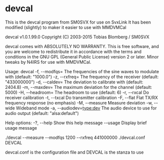 # devcal
This is the devcal program from SM0SVX for use on SvxLink 
It has been modified (slightly) to maker it easier to use with MMDVMCal

devcal v1.0.1.99.0 Copyright (C) 2003-2015 Tobias Blomberg / SM0SVX

devcal comes with ABSOLUTELY NO WARRANTY. This is free software, and you
are welcome to redistribute it in accordance with the terms and conditions in
the GNU GPL (General Public License) version 2 or later.
Minor tweaks by N4IRS for use with MMDVMCal.

Usage: devcal <config file> <config section>
  -f, --modfqs=<frequences in Hz>     The frequencies of the sine waves to modulate with (default: "1000.0")
  -z, --rxfreq=<frequency in Hz>      The frequency of the receiver (default: "433000000")
  -d, --caldev=<deviation in Hz>      The deviation to calibrate with (default: 2404.8)
  -m, --maxdev=<deviation in Hz>      The maximum deviation for the channel (default: 5000)
  -H, --headroom=<headroom in dB>     The headroom to use (default: 6)
  -r, --rxcal                         Do receiver calibration
  -t, --txcal                         Do transmitter calibration
  -F, --flat                          Flat TX/RX frequency response (no emphasis)
  -M, --measure                       Measure deviation
  -w, --wide                          Wideband mode
  -a, --audiodev=<type:dev>           The audio device to use for audio output (default: "alsa:default")

Help options:
  -?, --help                          Show this help message
      --usage                         Display brief usage message


./devcal --measure --modfqs 1200 --rxfreq 441000000 ./devcal.conf DEVCAL

devcal.conf is the configuration file and DEVCAL is the stanza to use

